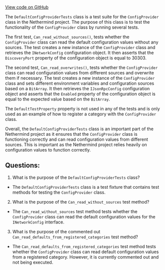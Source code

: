 [View code on GitHub](https://github.com/nethermindeth/nethermind/Nethermind.Config.Test/ConfigProviderTests.cs)

The `DefaultConfigProviderTests` class is a test suite for the `ConfigProvider` class in the Nethermind project. The purpose of this class is to test the functionality of the `ConfigProvider` class by running several tests. 

The first test, `Can_read_without_sources()`, tests whether the `ConfigProvider` class can read the default configuration values without any sources. The test creates a new instance of the `ConfigProvider` class and retrieves the `INetworkConfig` configuration object. It then asserts that the `DiscoveryPort` property of the configuration object is equal to 30303.

The second test, `Can_read_overwrites()`, tests whether the `ConfigProvider` class can read configuration values from different sources and overwrite them if necessary. The test creates a new instance of the `ConfigProvider` class and sets different environment variables and configuration sources based on a `BitArray`. It then retrieves the `IJsonRpcConfig` configuration object and asserts that the `Enabled` property of the configuration object is equal to the expected value based on the `BitArray`.

The `DefaultTestProperty` property is not used in any of the tests and is only used as an example of how to register a category with the `ConfigProvider` class.

Overall, the `DefaultConfigProviderTests` class is an important part of the Nethermind project as it ensures that the `ConfigProvider` class is functioning correctly and can read configuration values from different sources. This is important as the Nethermind project relies heavily on configuration values to function correctly.
## Questions: 
 1. What is the purpose of the `DefaultConfigProviderTests` class?
- The `DefaultConfigProviderTests` class is a test fixture that contains test methods for testing the `ConfigProvider` class.

2. What is the purpose of the `Can_read_without_sources` test method?
- The `Can_read_without_sources` test method tests whether the `ConfigProvider` class can read the default configuration values for the `INetworkConfig` interface.

3. What is the purpose of the commented out `Can_read_defaults_from_registered_categories` test method?
- The `Can_read_defaults_from_registered_categories` test method tests whether the `ConfigProvider` class can read default configuration values from a registered category. However, it is currently commented out and not being executed.